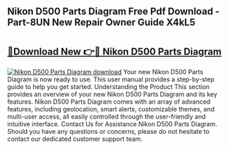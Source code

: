 ## Nikon D500 Parts Diagram Free Pdf Download - Part-8UN New Repair Owner Guide X4kL5

# <h2><a href="http://dfikazq.blite.top/?on=Nikon+D500+Parts+Diagram">🔗Download New 👉🔴 Nikon D500 Parts Diagram</a></h2>

[![Nikon D500 Parts Diagram download](https://i.imgur.com/lujVjoI.png)](http://dfikazq.blite.top/?on=Nikon+D500+Parts+Diagram)
Your new Nikon D500 Parts Diagram is now ready to use. This user manual provides a step-by-step guide to help you get started. Understanding the Product This section provides an overview of your new Nikon D500 Parts Diagram and its key features. Nikon D500 Parts Diagram comes with an array of advanced features, including geolocation, smart alerts, customizable themes, and multi-user access, all easily controlled through the user-friendly and intuitive interface. Contact Us for Assistance Nikon D500 Parts Diagram. Should you have any questions or concerns, please do not hesitate to contact our dedicated customer support team.
